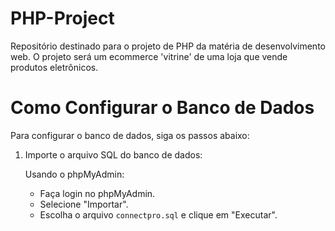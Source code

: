 # PHP-Project
Repositório destinado para o projeto de PHP da matéria de desenvolvimento web. O projeto será um ecommerce 'vitrine' de uma loja que vende produtos eletrônicos.

# Como Configurar o Banco de Dados

Para configurar o banco de dados, siga os passos abaixo:

1. Importe o arquivo SQL do banco de dados:

   Usando o phpMyAdmin:
   - Faça login no phpMyAdmin.
   - Selecione "Importar".
   - Escolha o arquivo `connectpro.sql` e clique em "Executar".
